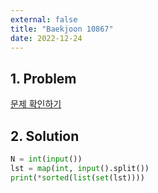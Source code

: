 ```yaml
---
external: false
title: "Baekjoon 10867"
date: 2022-12-24
---
```


## 1. Problem

[문제 확인하기](https://www.acmicpc.net/problem/10867)

## 2. Solution

```python
N = int(input())
lst = map(int, input().split())
print(*sorted(list(set(lst))))
```
